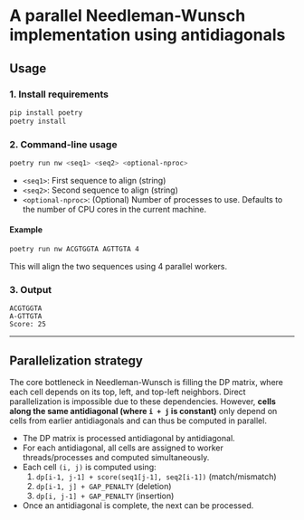# A parallel Needleman-Wunsch implementation using antidiagonals

## Usage

### 1. Install requirements

```bash
pip install poetry
poetry install
```

### 2. Command-line usage

```bash
poetry run nw <seq1> <seq2> <optional-nproc>
```

- `<seq1>`: First sequence to align (string)
- `<seq2>`: Second sequence to align (string)
- `<optional-nproc>`: (Optional) Number of processes to use. Defaults to the number of CPU cores in the current machine.

#### Example

```bash
poetry run nw ACGTGGTA AGTTGTA 4
```

This will align the two sequences using 4 parallel workers.

### 3. Output

```
ACGTGGTA
A-GTTGTA
Score: 25
```

---

## Parallelization strategy

The core bottleneck in Needleman-Wunsch is filling the DP matrix, where each cell depends on its top, left, and top-left neighbors. Direct parallelization is impossible due to these dependencies. However, **cells along the same antidiagonal (where `i + j` is constant)** only depend on cells from earlier antidiagonals and can thus be computed in parallel.

- The DP matrix is processed antidiagonal by antidiagonal.
- For each antidiagonal, all cells are assigned to worker threads/processes and computed simultaneously.
- Each cell `(i, j)` is computed using:
    1. `dp[i-1, j-1] + score(seq1[j-1], seq2[i-1])` (match/mismatch)
    2. `dp[i-1, j] + GAP_PENALTY` (deletion)
    3. `dp[i, j-1] + GAP_PENALTY` (insertion)
- Once an antidiagonal is complete, the next can be processed.
